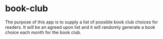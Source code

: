 # book-club

The purpose of this app is to supply a list of possible book club choices for readers.  It will be an agreed upon list and it will randomly generate a book choice each month for the book club.